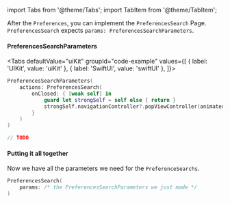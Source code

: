 import Tabs from '@theme/Tabs';
import TabItem from '@theme/TabItem';

After the `Preferences`, you can implement the `PreferencesSearch` Page.
`PreferencesSearch` expects `params: PreferencesSearchParameters`.

#### PreferencesSearchParameters

<Tabs
defaultValue="uiKit"
groupId="code-example"
values={[
{ label: 'UIKit', value: 'uiKit' },
{ label: 'SwiftUI', value: 'swiftUI' },
]}>

<TabItem value="uiKit">

```swift
PreferencesSearchParameters(
    actions: PreferencesSearch(
        onClosed: { [weak self] in
            guard let strongSelf = self else { return }
            strongSelf.navigationController?.popViewController(animated: true)
        }
    )
)
```
</TabItem>
<TabItem value="swiftUI">

[//]: # (TODO)
```swift
// TODO
```
</TabItem>
</Tabs>

#### Putting it all together

Now we have all the parameters we need for the `PreferenceSearchs`.

```swift
PreferencesSearch(
    params: /* the PreferencesSearchParameters we just made */
)
```